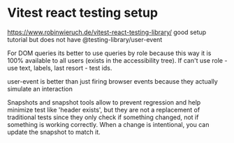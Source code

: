 # Vitest react testing setup

https://www.robinwieruch.de/vitest-react-testing-library/ good setup tutorial but does not have @testing-library/user-event

For DOM queries its better to use queries by role because this way it is 100% available to all users (exists in the accessibility tree). If can't use role - use text, labels, last resort - test ids.

user-event is better than just firing browser events because they actually simulate an interaction

Snapshots and snapshot tools allow to prevent regression and help minimize test like 'header exists', but they are not a replacement of traditional tests since they only check if something changed, not if something is working correctly. When a change is intentional, you can update the snapshot to match it.
